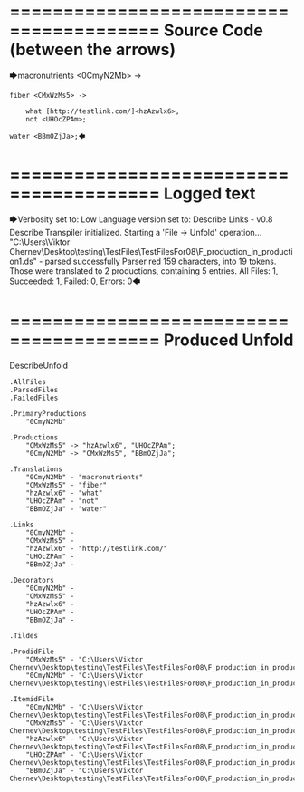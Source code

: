 ========================================
Source Code (between the arrows)
========================================

🡆macronutrients <0CmyN2Mb> ->

    fiber <CMxWzMs5> ->

        what [http://testlink.com/]<hzAzwlx6>,
        not <UHOcZPAm>;
    
    water <BBmOZjJa>;🡄

========================================
Logged text
========================================

🡆Verbosity set to: Low
Language version set to: Describe Links - v0.8
Describe Transpiler initialized.
Starting a 'File -> Unfold' operation...
"C:\Users\Viktor Chernev\Desktop\testing\TestFiles\TestFilesFor08\F_production_in_production1.ds" - parsed successfully
Parser red 159 characters, into 19 tokens.
Those were translated to 2 productions, containing 5 entries.
All Files: 1, Succeeded: 1, Failed: 0, Errors: 0🡄

========================================
Produced Unfold
========================================

DescribeUnfold

    .AllFiles
    .ParsedFiles
    .FailedFiles

    .PrimaryProductions
        "0CmyN2Mb" 

    .Productions
        "CMxWzMs5" -> "hzAzwlx6", "UHOcZPAm";
        "0CmyN2Mb" -> "CMxWzMs5", "BBmOZjJa";

    .Translations
        "0CmyN2Mb" - "macronutrients"
        "CMxWzMs5" - "fiber"
        "hzAzwlx6" - "what"
        "UHOcZPAm" - "not"
        "BBmOZjJa" - "water"

    .Links
        "0CmyN2Mb" - 
        "CMxWzMs5" - 
        "hzAzwlx6" - "http://testlink.com/"
        "UHOcZPAm" - 
        "BBmOZjJa" - 

    .Decorators
        "0CmyN2Mb" - 
        "CMxWzMs5" - 
        "hzAzwlx6" - 
        "UHOcZPAm" - 
        "BBmOZjJa" - 

    .Tildes

    .ProdidFile
        "CMxWzMs5" - "C:\Users\Viktor Chernev\Desktop\testing\TestFiles\TestFilesFor08\F_production_in_production1.ds"
        "0CmyN2Mb" - "C:\Users\Viktor Chernev\Desktop\testing\TestFiles\TestFilesFor08\F_production_in_production1.ds"

    .ItemidFile
        "0CmyN2Mb" - "C:\Users\Viktor Chernev\Desktop\testing\TestFiles\TestFilesFor08\F_production_in_production1.ds"
        "CMxWzMs5" - "C:\Users\Viktor Chernev\Desktop\testing\TestFiles\TestFilesFor08\F_production_in_production1.ds"
        "hzAzwlx6" - "C:\Users\Viktor Chernev\Desktop\testing\TestFiles\TestFilesFor08\F_production_in_production1.ds"
        "UHOcZPAm" - "C:\Users\Viktor Chernev\Desktop\testing\TestFiles\TestFilesFor08\F_production_in_production1.ds"
        "BBmOZjJa" - "C:\Users\Viktor Chernev\Desktop\testing\TestFiles\TestFilesFor08\F_production_in_production1.ds"

